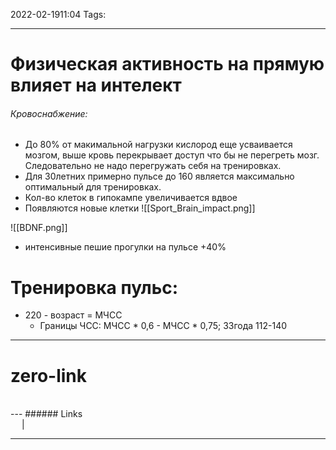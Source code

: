 2022-02-1911:04
Tags: 

---
# Физическая активность на прямую влияет на интелект
###### Кровоснабжение:
- До 80% от макимальной нагрузки кислород еще усваивается мозгом, выше кровь перекрывает доступ что бы не перегреть мозг. Следовательно не надо перегружать себя на тренировках.
- Для 30летних примерно пульсе до 160 является максимально оптимальный для тренировках.
- Кол-во клеток в гипокампе увеличивается вдвое
- Появляются новые клетки
![[Sport_Brain_impact.png]]

![[BDNF.png]]
- интенсивные пешие прогулки на пульсе +40%

# Тренировка пульс:
- 220 - возраст = МЧСС
	- Границы ЧСС: МЧСС * 0,6 - МЧСС * 0,75; 33года 112-140



---
# zero-link

</br>
---
###### Links </br>
 &emsp; | &emsp; 


---